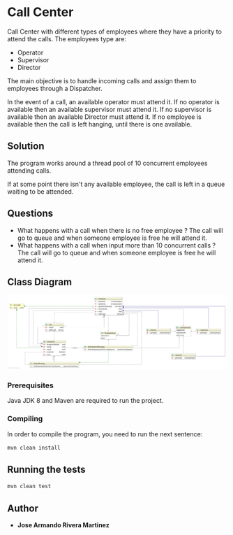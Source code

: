 # Call Center

Call Center with different types of employees where they have a priority to attend the calls. The employees type are:

* Operator
* Supervisor
* Director

The main objective is to handle incoming calls and assign them to employees through a Dispatcher.

In the event of a call, an available operator must attend it. If no operator is available then an available supervisor must attend it. If no supervisor is available then an available Director must attend it. If no employee is available then the call is left hanging, until there is one available.

## Solution

The program works around a thread pool of 10 concurrent employees attending calls.

If at some point there isn't any available employee, the call is left in a queue waiting to be attended.

## Questions

* What happens with a call when there is no free employee ? 
The call will go to queue and when someone employee is free he will attend it.
* What happens with a call when input more than 10 concurrent calls ?
The call will go to queue and when someone employee is free he will attend it.

## Class Diagram

![classdiagram](./ClassDiagram.png)

### Prerequisites

Java JDK 8 and Maven are required to run the project.

### Compiling

In order to compile the program, you need to run the next sentence:

```bash
mvn clean install
```

## Running the tests

```bash
mvn clean test
```

## Author

* **Jose Armando Rivera Martinez**
